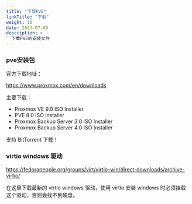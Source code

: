 ```yaml
---
title: "下载PVE"
linkTitle: "下载"
weight: 10
date: 2023-07-09
description: >
  下载PVE的安装文件
---
```


### pve安装包

官方下载地址：

https://www.proxmox.com/en/downloads

主要下载：

- Proxmox VE 9.0 ISO Installer
- PVE 8.0 ISO installer
- Proxmox Backup Server 3.0 ISO Installer
- Proxmox Backup Server 4.0 ISO Installer

支持 BitTorrent 下载！



### virtio windows 驱动

https://fedorapeople.org/groups/virt/virtio-win/direct-downloads/archive-virtio/

在这里下载最新的 virtio windows 驱动，使用 virtio 安装 windows 时必须挂载这个驱动，否则会找不到硬盘。



